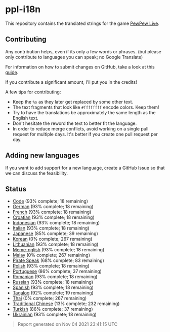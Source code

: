 [//]: # "This file is automatically generated by generate_readme.py"
# ppl-i18n
This repository contains the translated strings for the game [PewPew Live](https://pewpew.live).
## Contributing
Any contribution helps, even if its only a few words or phrases.
(but please only contribute to languages you can speak; no Google Translate)

For information on how to submit changes on GitHub, take a look at this [guide](https://docs.github.com/en/free-pro-team@latest/github/managing-files-in-a-repository/editing-files-in-another-users-repository).

If you contribute a significant amount, I'll put you in the credits!

A few tips for contributing:
* Keep the `%s` as they later get replaced by some other text.
* The text fragments that look like `#ffffffff` encode colors. Keep them!
* Try to have the translations be approximately the same length as the English text.
* Don't hesitate the reword the text to better fit the language.
* In order to reduce merge conflicts, avoid working on a single pull request for multiple days. It's better if you create one pull request per day.
## Adding new languages
If you want to add support for a new language, create a GitHub Issue so that we can discuss
the feasibility.
## Status
* [Code](/translations/code.po) (93% complete; 18 remaining)
* [German](/translations/deu.po) (93% complete; 18 remaining)
* [French](/translations/fra.po) (93% complete; 18 remaining)
* [Croatian](/translations/hrv.po) (93% complete; 18 remaining)
* [Indonesian](/translations/ind.po) (93% complete; 18 remaining)
* [Italian](/translations/ita.po) (93% complete; 18 remaining)
* [Japanese](/translations/jpn.po) (85% complete; 39 remaining)
* [Korean](/translations/kor.po) (0% complete; 267 remaining)
* [Lithuanian](/translations/lit.po) (93% complete; 18 remaining)
* [Meme-nglish](/translations/meme.po) (93% complete; 18 remaining)
* [Malay](/translations/msa.po) (0% complete; 267 remaining)
* [Pirate Speak](/translations/pirate.po) (68% complete; 83 remaining)
* [Polish](/translations/pol.po) (93% complete; 18 remaining)
* [Portuguese](/translations/por.po) (86% complete; 37 remaining)
* [Romanian](/translations/ron.po) (93% complete; 18 remaining)
* [Russian](/translations/rus.po) (93% complete; 18 remaining)
* [Spanish](/translations/spa.po) (93% complete; 18 remaining)
* [Tagalog](/translations/tgl.po) (92% complete; 19 remaining)
* [Thai](/translations/tha.po) (0% complete; 267 remaining)
* [Traditional Chinese](/translations/cht.po) (13% complete; 232 remaining)
* [Turkish](/translations/tur.po) (86% complete; 37 remaining)
* [Ukrainian](/translations/ukr.po) (93% complete; 18 remaining)
> Report generated on Nov 04 2021 23:41:15 UTC